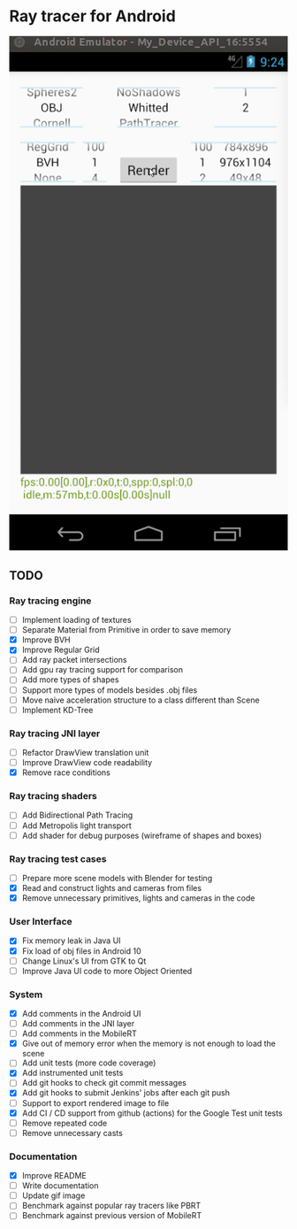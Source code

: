 # Ray tracer for Android

![alt text](Example.gif)

## TODO

### Ray tracing engine
- [ ] Implement loading of textures
- [ ] Separate Material from Primitive in order to save memory
- [x] Improve BVH
- [x] Improve Regular Grid
- [ ] Add ray packet intersections
- [ ] Add gpu ray tracing support for comparison
- [ ] Add more types of shapes
- [ ] Support more types of models besides .obj files
- [ ] Move naive acceleration structure to a class different than Scene
- [ ] Implement KD-Tree

### Ray tracing JNI layer
- [ ] Refactor DrawView translation unit
- [ ] Improve DrawView code readability
- [x] Remove race conditions

### Ray tracing shaders
- [ ] Add Bidirectional Path Tracing
- [ ] Add Metropolis light transport
- [ ] Add shader for debug purposes (wireframe of shapes and boxes)

### Ray tracing test cases
- [ ] Prepare more scene models with Blender for testing
- [x] Read and construct lights and cameras from files
- [x] Remove unnecessary primitives, lights and cameras in the code

### User Interface
- [x] Fix memory leak in Java UI
- [x] Fix load of obj files in Android 10
- [ ] Change Linux's UI from GTK to Qt
- [ ] Improve Java UI code to more Object Oriented

### System
- [x] Add comments in the Android UI
- [ ] Add comments in the JNI layer
- [ ] Add comments in the MobileRT
- [x] Give out of memory error when the memory is not enough to load the scene
- [ ] Add unit tests (more code coverage)
- [x] Add instrumented unit tests
- [ ] Add git hooks to check git commit messages
- [x] Add git hooks to submit Jenkins' jobs after each git push
- [ ] Support to export rendered image to file
- [x] Add CI / CD support from github (actions) for the Google Test unit tests
- [ ] Remove repeated code
- [ ] Remove unnecessary casts

### Documentation
- [x] Improve README
- [ ] Write documentation
- [ ] Update gif image
- [ ] Benchmark against popular ray tracers like PBRT
- [ ] Benchmark against previous version of MobileRT
